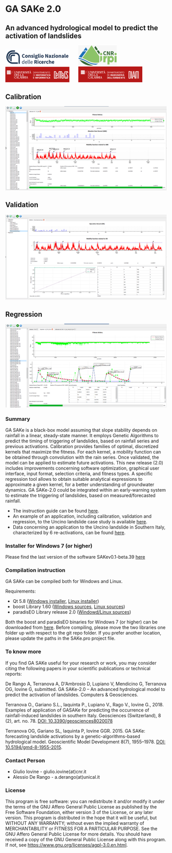 # GA SAKe 2.0
## An advanced hydrological model to predict the activation of landslides

<div style="display:table-cell; vertical-align:middle">
 <img src="https://github.com/alessioderango/SAKe/blob/master/README-IMG/CNRlogo.jpeg"  width="200"> &nbsp; &nbsp; &nbsp;
 <img src="https://github.com/alessioderango/SAKe/blob/master/README-IMG/logoIRPI.PNG"  width="120"> &nbsp; &nbsp; &nbsp;
 <img src="https://github.com/alessioderango/SAKe/blob/master/README-IMG/DEMACS.png" style="margin:auto" width="200">  &nbsp; &nbsp; &nbsp;
 <img src="https://github.com/alessioderango/SAKe/blob/master/README-IMG/DIAm.png"  width="200">
</div>

## Calibration 
<img src="https://github.com/alessioderango/SAKe/blob/master/README-IMG/SAKe.png" >

## Validation 
<img src="https://github.com/alessioderango/SAKe/blob/master/README-IMG/SAKe-val_v2.png" >

## Regression 
<img src="https://github.com/alessioderango/SAKe/blob/master/README-IMG/SAKe-regr.png" >

### Summary 
GA SAKe is a black-box model assuming that slope stability depends on rainfall in a linear, steady-state manner. It employs Genetic Algorithms to predict the timing of triggering of landslides, based on rainfall series and previous activations. Calibration provides families of optimal, discretized kernels that maximize the fitness. For each kernel, a mobility function can be obtained through convolution with the rain series. Once validated, the model can be applied to estimate future activations.
This new release (2.0) includes improvements concerning software optimization, graphical user interface, input format, selection criteria, and fitness types. A specific regression tool allows to obtain suitable analytical expressions to approximate a given kernel, for a better understanding of groundwater dynamics.
GA SAKe-2.0 could be integrated within an early-warning system to estimate the triggering of landslides, based on measured/forecasted rainfall. 

 - The instruction guide can be found [here](https://github.com/alessioderango/SAKe/blob/master/guide_and_example/Appendix%20A%20-%20Instruction%20Guide.pdf).
 - An example of an application, including calibration, validation and regression, to the Uncino landslide case study is available [here](https://github.com/alessioderango/SAKe/blob/master/guide_and_example/Appendix%20B%20-%20An%20example%20of%20application.pdf).
 - Data concerning an application to the Uncino landslide in Southern Italy, characterized by 6 re-activations, can be found [here](https://github.com/alessioderango/SAKe/tree/master/case_study). 

### Installer for Windows 7 (or higher)

Please find the last version of the software SAKev0.1-beta.39 [here](https://github.com/alessioderango/SAKe/releases/download/SAKev0.1-beta.39/SAKev0.1-beta.39.exe)

### Compilation instruction

GA SAKe can be compiled both for Windows and Linux.


Requirements:
 - Qt 5.8 ([Windows installer](https://download.qt.io/new_archive/qt/5.8/5.8.0/qt-opensource-windows-x86-mingw530-5.8.0.exe), [Linux installer](https://download.qt.io/new_archive/qt/5.8/5.8.0/qt-opensource-linux-x64-5.8.0.run))
 - boost Library 1.60 ([Windows sources](http://sourceforge.net/projects/boost/files/boost/1.60.0/boost_1_60_0.zip), [Linux sources](http://sourceforge.net/projects/boost/files/boost/1.60.0/boost_1_60_0.tar.gz))
 - paradisEO Library release 2.0 ([Windowd/Linux sources](https://github.com/nojhan/paradiseo/releases/tag/2.1.0-beta))

Both the boost and paradisEO binaries for Windows 7 (or higher) can be downloaded from [here](https://drive.google.com/drive/folders/1t6sGG6o5hgLbKPIq-Rfxd-8HSHZEY5LY?usp=sharing).
Before compiling, please move the two libraries one folder up with respect to the git repo folder. If you prefer another location, please update the paths in the SAKe.pro project file.

### To know more
If you find GA SAKe useful for your research or work, you may consider citing the following papers in your scientific publications or technical reports:

De Rango A, Terranova A, D'Ambrosio D, Lupiano V, Mendicino G, Terranova OG, Iovine G, submitted.
GA SAKe-2.0 – An advanced hydrological model to predict the activation of landslides. Computers & Geosciences.

Terranova O., Gariano S.L., Iaquinta P., Lupiano V., Rago V., Iovine G., 2018. Examples of application of GASAKe 
for predicting the occurrence of rainfall-induced landslides in southern Italy. Geosciences (Switzerland), 8 (2), art. no. 78. 
[DOI: 10.3390/geosciences8020078](https://doi.org/10.3390/geosciences8020078)

Terranova OG, Gariano SL, Iaquinta P, Iovine GGR. 2015. GA SAKe: forecasting landslide
activations by a genetic-algorithms-based hydrological model. Geoscientific Model
Development 8(7), 1955–1978. [DOI: 10.5194/gmd-8-1955-2015](http://www.geosci-model-dev.net/8/1955/2015/).

### Contact Person

* Giulio Iovine - giulio.iovine(at)cnr.it
* Alessio De Rango - a.derango(at)unical.it

### License
This program is free software: you can redistribute it and/or modify it under the terms of the GNU Affero General Public License as published by the Free Software Foundation, either version 3 of the License, or any later version. This program is distributed in the hope that it will be useful, but WITHOUT ANY WARRANTY; without even the implied warranty of MERCHANTABILITY or FITNESS FOR A PARTICULAR PURPOSE. See the GNU Affero General Public License for more details. You should have received a copy of the GNU General Public License along with this program. If not, see https://www.gnu.org/licenses/agpl-3.0.en.html.
